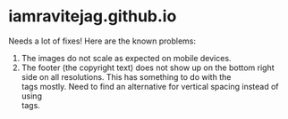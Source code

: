 # iamravitejag.github.io

Needs a lot of fixes! Here are the known problems:

1. The images do not scale as expected on mobile devices.
2. The footer (the copyright text) does not show up on the bottom right side on all resolutions. This has something to do with the <br /> tags mostly. Need to find an alternative for vertical spacing instead of using <br> tags.
